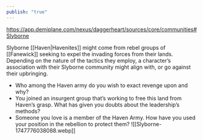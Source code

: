 ```yaml
---
publish: "true"
---
```

https://app.demiplane.com/nexus/daggerheart/sources/core/communities#Slyborne

Slyborne [[Haven|Havenites]] might come from rebel groups of [[Fanewick]] seeking to expel the invading forces from their lands. Depending on the nature of the tactics they employ, a character’s association with their Slyborne community might align with, or go against their upbringing.

* Who among the Haven army do you wish to exact revenge upon and why?
* You joined an insurgent group that’s working to free this land from Haven’s grasp. What has given you doubts about the leadership’s methods?
* Someone you love is a member of the Haven Army. How have you used your position in the rebellion to protect them?
![[Slyborne-1747776038088.webp]]